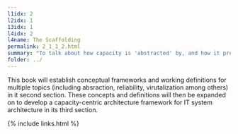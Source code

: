 ```yaml
---
l1idx: 2
l2idx: 1
13idx: 1
l4idx: 2
l4name: The Scaffolding
permalink: 2_1_1_2.html
summary: "To talk about how capacity is 'abstracted' by, and how it presents in relation to: reliability; virtualization; and composability we have to be clear on what we think all those things mean."
folder: ../
---
```


This book will establish conceptual frameworks and working definitions for multiple topics (including absraction, reliability, virutalization among others) in it second section.  These concepts and definitions will then be expanded on to develop a capacity-centric architecture framework for IT system architecture in its third section.

{% include links.html %}